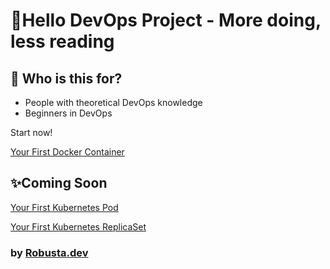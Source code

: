 # 👋Hello DevOps Project - More doing, less reading

## 🤔 Who is this for?
* People with theoretical DevOps knowledge
* Beginners in DevOps

Start now!

[Your First Docker Container](https://robusta-dev.github.io/Hello-DevOps-Project/projects/buildpythonlocally/yourfirstproject/)

## ✨Coming Soon

[Your First Kubernetes Pod]()

[Your First Kubernetes ReplicaSet]()

### by [Robusta.dev](https://home.robusta.dev/)
